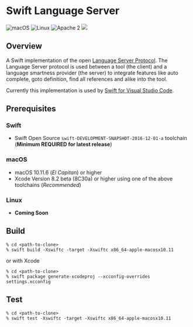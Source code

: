 # Swift Language Server

![macOS](https://img.shields.io/badge/os-macOS-green.svg?style=flat)
![Linux](https://img.shields.io/badge/os-linux-green.svg?style=flat)
![Apache 2](https://img.shields.io/badge/license-Apache2-blue.svg?style=flat)
![](https://img.shields.io/badge/Swift-3.0-orange.svg?style=flat)

## Overview

A Swift implementation of the open [Language Server Protocol](https://github.com/Microsoft/language-server-protocol). The Language Server protocol is used between a tool (the client) and a language smartness provider (the server) to integrate features like auto complete, goto definition, find all references and alike into the tool.

Currently this implementation is used by [Swift for Visual Studio Code](https://github.com/RLovelett/vscode-swift).

## Prerequisites

### Swift

* Swift Open Source `swift-DEVELOPMENT-SNAPSHOT-2016-12-01-a` toolchain (**Minimum REQUIRED for latest release**)

### macOS

* macOS 10.11.6 (*El Capitan*) or higher
* Xcode Version 8.2 beta (8C30a) or higher using one of the above toolchains (*Recommended*)

### Linux

* **Coming Soon**

## Build

```
% cd <path-to-clone>
% swift build -Xswiftc -target -Xswiftc x86_64-apple-macosx10.11
```

or with Xcode

```
% cd <path-to-clone>
% swift package generate-xcodeproj --xcconfig-overrides settings.xcconfig
```

## Test

```
% cd <path-to-clone>
% swift test -Xswiftc -target -Xswiftc x86_64-apple-macosx10.11
```
